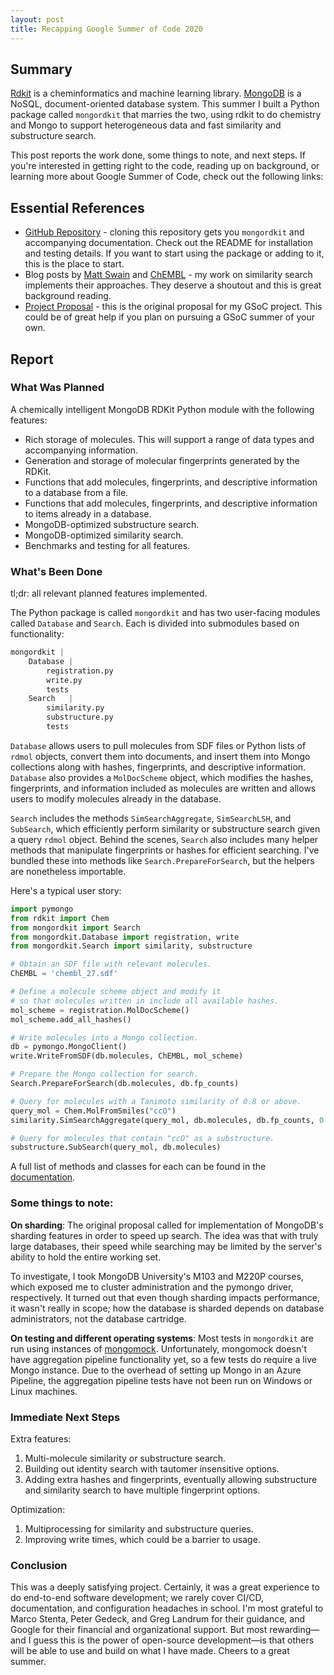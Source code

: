 ```yaml
---
layout: post
title: Recapping Google Summer of Code 2020
---
```

## Summary
[Rdkit](https://github.com/rdkit) is a cheminformatics and machine learning library. [MongoDB](https://www.mongodb.com/) is a NoSQL, document-oriented database system. This summer I built a Python package called `mongordkit` that marries the two, using rdkit to do chemistry and Mongo to support heterogeneous data and fast similarity and substructure search.

This post reports the work done, some things to note, and next steps. If you're interested in getting right to the code, reading up on background, or learning more about Google Summer of Code, check out the following links:

## Essential References
- [GitHub Repository](https://github.com/rdkit/mongo-rdkit) - cloning this repository gets you `mongordkit` and accompanying documentation. Check out the README for installation and testing details. If you want to start using the package or adding to it, this is the place to start.
- Blog posts by [Matt Swain](https://matt-swain.com/blog/2014-06-03-chemical-similarity-search-in-mongodb) and [ChEMBL](http://chembl.blogspot.com/2015/08/lsh-based-similarity-search-in-mongodb.html) - my work on similarity search implements their approaches. They deserve a shoutout and this is great background reading.
- [Project Proposal](https://drive.google.com/file/d/1hZyP3dMqYqqhio_pvqgoZvQOuCOSCMV0/view?usp=sharing) - this is the original proposal for my GSoC project. This could be of great help if you plan on pursuing a GSoC summer of your own.

## Report
### What Was Planned
A chemically intelligent MongoDB RDKit Python module with the following features:
- Rich storage of molecules. This will support a range of data types and
accompanying information.
- Generation and storage of molecular fingerprints generated by the RDKit.
- Functions that add molecules, fingerprints, and descriptive information to a database from a file.
- Functions that add molecules, fingerprints, and descriptive information to
items already in a database.
- MongoDB-optimized substructure search.
- MongoDB-optimized similarity search.
- Benchmarks and testing for all features.

### What's Been Done
<div class="message">tl;dr: all relevant planned features implemented.</div>

The Python package is called `mongordkit` and has two user-facing modules called `Database` and `Search`. Each is divided into submodules based on functionality:
```python
mongordkit |
    Database |
        registration.py
        write.py
        tests
    Search   |
        similarity.py
        substructure.py
        tests
```

`Database` allows users to pull molecules from SDF files or Python lists of `rdmol` objects, convert them into documents, and insert them into Mongo collections along with hashes, fingerprints, and descriptive information. `Database` also provides a `MolDocScheme` object, which modifies the hashes, fingerprints, and information included as molecules are written and allows users to modify molecules already in the database.

`Search` includes the methods `SimSearchAggregate`, `SimSearchLSH`, and `SubSearch`, which efficiently perform similarity or substructure search given a query `rdmol` object. Behind the scenes, `Search` also includes many helper methods that manipulate fingerprints or hashes for efficient searching. I've bundled these into methods like `Search.PrepareForSearch`, but the helpers are nonetheless importable.

Here's a typical user story:
```python
import pymongo
from rdkit import Chem
from mongordkit import Search
from mongordkit.Database import registration, write
from mongordkit.Search import similarity, substructure

# Obtain an SDF file with relevant molecules.
ChEMBL = 'chembl_27.sdf'

# Define a molecule scheme object and modify it
# so that molecules written in include all available hashes.
mol_scheme = registration.MolDocScheme()
mol_scheme.add_all_hashes()

# Write molecules into a Mongo collection.
db = pymongo.MongoClient()
write.WriteFromSDF(db.molecules, ChEMBL, mol_scheme)

# Prepare the Mongo collection for search.
Search.PrepareForSearch(db.molecules, db.fp_counts)

# Query for molecules with a Tanimoto similarity of 0.8 or above.
query_mol = Chem.MolFromSmiles("ccO")
similarity.SimSearchAggregate(query_mol, db.molecules, db.fp_counts, 0.8)

# Query for molecules that contain "ccO" as a substructure.
substructure.SubSearch(query_mol, db.molecules)
```

A full list of methods and classes for each can be found in the [documentation](https://github.com/rdkit/mongo-rdkit/tree/master/docs/notebooks).
### Some things to note:
**On sharding**:
The original proposal called for implementation of MongoDB's sharding features in order to speed up search. The idea was that with truly large databases, their speed while searching may be limited by the server's ability to hold the entire working set.

To investigate, I took MongoDB University's M103 and M220P courses, which exposed me to cluster administration and the pymongo driver, respectively. It turned out that even though sharding impacts performance, it wasn't really in scope; how the database is sharded depends on database administrators, not the database cartridge.

**On testing and different operating systems**: Most tests in `mongordkit` are run using instances of [mongomock](https://github.com/mongomock/mongomock). Unfortunately, mongomock doesn't have aggregation pipeline functionality yet, so a few tests do require a live Mongo instance. Due to the overhead of setting up Mongo in an Azure Pipeline, the aggregation pipeline tests have not been run on Windows or Linux machines.

### Immediate Next Steps
Extra features:
1. Multi-molecule similarity or substructure search.
2. Building out identity search with tautomer insensitive options.
3. Adding extra hashes and fingerprints, eventually allowing substructure and similarity search to have multiple fingerprint options.

Optimization:
1. Multiprocessing for similarity and substructure queries.
2. Improving write times, which could be a barrier to usage.

### Conclusion
This was a deeply satisfying project. Certainly, it was a great experience to do end-to-end software development; we rarely cover CI/CD, documentation, and configuration headaches in school. I'm most grateful to Marco Stenta, Peter Gedeck, and Greg Landrum for their guidance, and Google for their financial and organizational support. But most rewarding—and I guess this is the power of open-source development—is that others will be able to use and build on what I have made. Cheers to a great summer. 
